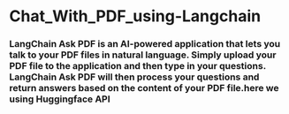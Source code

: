 # Chat_With_PDF_using-Langchain
### LangChain Ask PDF is an AI-powered application that lets you talk to your PDF files in natural language. Simply upload your PDF file to the application and then type in your questions. LangChain Ask PDF will then process your questions and return answers based on the content of your PDF file.here we using Huggingface API
